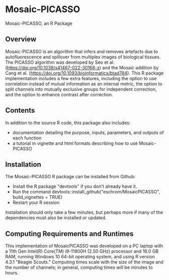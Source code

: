 # Mosaic-PICASSO
Mosaic-PICASSO, an R Package

## Overview
Mosaic-PICASSO is an algorithm that infers and removes artefacts due to autofluorescence and spillover from multiplex images of biological tissues. The PICASSO algorithm was developed by Seo et al. (https://doi.org/10.1038/s41467-022-30168-z) and the Mosaic addition by Cang et al. (https://doi.org/10.1093/bioinformatics/btad784). This R package implementation includes a few extra features, including the option to use correlation instead of mutual information as an internal metric, the option to split channels into mutually exclusive groups for independent correction, and the option to enhance contrast after correction. 

## Contents
In addition to the source R code, this package also includes:
- documentation detailing the purpose, inputs, parameters, and outputs of each function
- a tutorial in vignette and html formats describing how to use Mosaic-PICASSO

## Installation
The Mosaic-PICASSO R package can be installed from Github:
- Install the R package "devtools" if you don't already have it.
- Run the command devtools::install_github("eschrom/MosaicPICASSO", build_vignettes = TRUE)
- Restart your R session

Installation should only take a few minutes, but perhaps more if many of the dependencies must also be installed or updated.

## Computing Requirements and Runtimes
This implementation of MosaicPICASSO was developed on a PC laptop with a 11th Gen Intel(R) Core(TM) i9-11900H (2.50 GHz) processor and 16.0 GB RAM, running Windows 10 64-bit operating system, and using R version 4.3.1 "Beagle Scouts." Computing times scale with the size of the image and the number of channels; in general, computing times will be minutes to hours.
